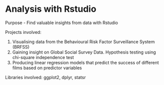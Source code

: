 # Analysis with Rstudio

Purpose - Find valuable insights from data with Rstudio

Projects involved:
1. Visualising data from the Behavioural Risk Factor Surveillance System (BRFSS)
2. Gaining insight on Global Social Survey Data. Hypothesis testing using chi-square independence test
3. Producing linear regression models that predict the success of different films based on predictor variables

Libraries involved: ggplot2, dplyr, statsr
